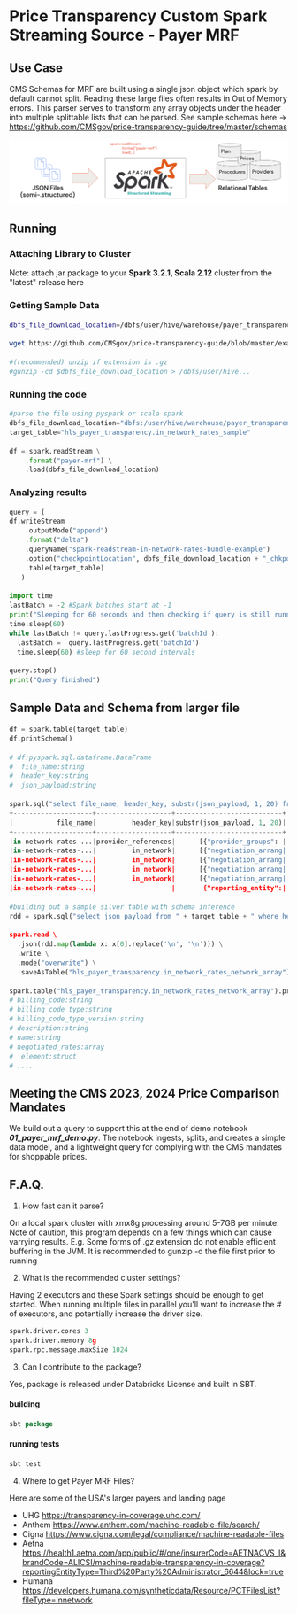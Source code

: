 # Price Transparency Custom Spark Streaming Source - Payer MRF 

## Use Case 


CMS Schemas for MRF are built using a single json object which spark by default cannot split. Reading these large files often results in Out of Memory errors. This parser serves to transform any array objects under the header into multiple splittable lists that can be parsed. See sample schemas here ->  https://github.com/CMSgov/price-transparency-guide/tree/master/schemas

![alt text](./spark-streaming-payer-mrf.png)

## Running

### Attaching Library to Cluster 

Note: attach jar package to your **Spark 3.2.1, Scala 2.12** cluster from the "latest" release here

### Getting Sample Data
``` bash
dbfs_file_download_location=/dbfs/user/hive/warehouse/payer_transparency.db/raw_files/in-network-rates-bundle-single-plan-sample.json

wget https://github.com/CMSgov/price-transparency-guide/blob/master/examples/in-network-rates/in-network-rates-bundle-single-plan-sample.json -O $dbfs_file_download_location

#(recommended) unzip if extension is .gz
#gunzip -cd $dbfs_file_download_location > /dbfs/user/hive...
```
### Running the code

```python
#parse the file using pyspark or scala spark
dbfs_file_download_location="dbfs:/user/hive/warehouse/payer_transparency.db/raw_files/in-network-rates-bundle-single-plan-sample.json"
target_table="hls_payer_transparency.in_network_rates_sample"

df = spark.readStream \
    .format("payer-mrf") \
    .load(dbfs_file_download_location)
```

### Analyzing results

```python 
query = (
df.writeStream 
    .outputMode("append") 
    .format("delta")
    .queryName("spark-readstream-in-network-rates-bundle-example")
    .option("checkpointLocation", dbfs_file_download_location + "_chkpoint_dir")
    .table(target_table)
   )
   
import time
lastBatch = -2 #Spark batches start at -1
print("Sleeping for 60 seconds and then checking if query is still running...")
time.sleep(60)
while lastBatch != query.lastProgress.get('batchId'):
  lastBatch =  query.lastProgress.get('batchId')
  time.sleep(60) #sleep for 60 second intervals

query.stop()    
print("Query finished")
``` 


## Sample Data and Schema from larger file

``` python
df = spark.table(target_table)
df.printSchema()

# df:pyspark.sql.dataframe.DataFrame
#  file_name:string
#  header_key:string
#  json_payload:string

spark.sql("select file_name, header_key, substr(json_payload, 1, 20) from " + target_table).show()
+--------------------+-------------------+---------------------------+
|           file_name|         header_key|substr(json_payload, 1, 20)|
+--------------------+-------------------+---------------------------+
|in-network-rates-...|provider_references|      [{"provider_groups": |
|in-network-rates-...|         in_network|      [{"negotiation_arrang|
|in-network-rates-...|         in_network|      [{"negotiation_arrang|
|in-network-rates-...|         in_network|      [{"negotiation_arrang|
|in-network-rates-...|         in_network|      [{"negotiation_arrang|
|in-network-rates-...|                   |       {"reporting_entity":|

#building out a sample silver table with schema inference
rdd = spark.sql("select json_payload from " + target_table + " where header_key='in_network').rdd.repartition(20)

spark.read \
  .json(rdd.map(lambda x: x[0].replace('\n', '\n'))) \
  .write \
  .mode("overwrite") \
  .saveAsTable("hls_payer_transparency.in_network_rates_network_array")

spark.table("hls_payer_transparency.in_network_rates_network_array").printSchema()
# billing_code:string
# billing_code_type:string
# billing_code_type_version:string
# description:string
# name:string
# negotiated_rates:array
#  element:struct
# ....

```

## Meeting the CMS 2023, 2024 Price Comparison Mandates
We build out a query to support this at the end of demo notebook ***01_payer_mrf_demo.py***. The notebook ingests, splits, and creates a simple data model, and a lightweight query for complying with the CMS mandates for shoppable prices.


## F.A.Q.

1. How fast can it parse? 

On a local spark cluster with xmx8g processing around 5-7GB per minute. Note of caution, this program depends on a few things which can cause varrying results. E.g. Some forms of .gz extension do not enable efficient buffering in the JVM. It is recommended to gunzip -d the file first prior to running

2. What is the recommended cluster settings? 

Having 2 executors and these Spark settings should be enough to get started. When running multiple files in parallel you'll want to increase the # of executors, and potentially increase the driver size.

``` python
spark.driver.cores 3
spark.driver.memory 8g
spark.rpc.message.maxSize 1024
```

3. Can I contribute to the package? 

Yes, package is released under Databricks License and built in SBT. 

#### building
```scala
sbt package
```
#### running tests
```scala
sbt test
```

4. Where to get Payer MRF Files? 

Here are some of the USA's larger payers and landing page
 - UHG https://transparency-in-coverage.uhc.com/
 - Anthem https://www.anthem.com/machine-readable-file/search/
 - Cigna https://www.cigna.com/legal/compliance/machine-readable-files
 - Aetna https://health1.aetna.com/app/public/#/one/insurerCode=AETNACVS_I&brandCode=ALICSI/machine-readable-transparency-in-coverage?reportingEntityType=Third%20Party%20Administrator_6644&lock=true
 - Humana https://developers.humana.com/syntheticdata/Resource/PCTFilesList?fileType=innetwork



